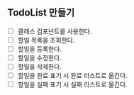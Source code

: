 ## TodoList 만들기

- [ ] 클래스 컴포넌트를 사용한다.
- [ ] 할일 목록을 조회한다.
- [ ] 할일을 등록한다.
- [ ] 할일을 수정한다. 
- [ ] 할일을 삭제한다.
- [ ] 할일을 완료 표기 시 완료 리스트로 옮긴다.
- [ ] 할일을 실패 표기 시 실패 리스트로 옮긴다.